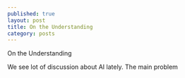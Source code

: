```yaml
---
published: true
layout: post
title: On the Understanding
category: posts
---
```


On the Understanding

We see lot of discussion about AI lately. The main problem  

